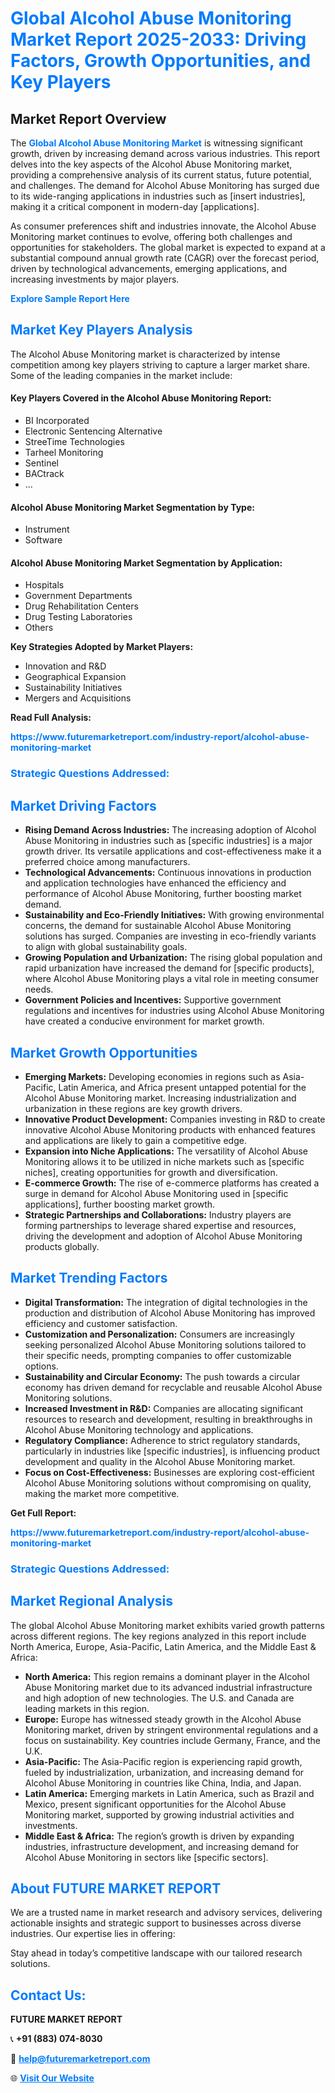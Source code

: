 <h1 style="color: #007BFF;">Global Alcohol Abuse Monitoring Market Report 2025-2033: Driving Factors, Growth Opportunities, and Key Players</h1>

<section id="overview">
<h2>Market Report Overview</h2>
<p>The <a href="https://www.futuremarketreport.com/industry-report/alcohol-abuse-monitoring-market" style="color: #007BFF; text-decoration: none;"><strong>Global Alcohol Abuse Monitoring Market</strong></a> is witnessing significant growth, driven by increasing demand across various industries. This report delves into the key aspects of the Alcohol Abuse Monitoring market, providing a comprehensive analysis of its current status, future potential, and challenges. The demand for Alcohol Abuse Monitoring has surged due to its wide-ranging applications in industries such as [insert industries], making it a critical component in modern-day [applications].</p>
<p>As consumer preferences shift and industries innovate, the Alcohol Abuse Monitoring market continues to evolve, offering both challenges and opportunities for stakeholders. The global market is expected to expand at a substantial compound annual growth rate (CAGR) over the forecast period, driven by technological advancements, emerging applications, and increasing investments by major players.</p>
</section>

<section id="overview">
<p><a href="https://www.futuremarketreport.com/request-sample/reportId=100931" style="color: #007BFF; text-decoration: none;"><strong>Explore Sample Report Here</strong></a></p>
</section>

<section id="key-players">
<h2 style="color: #007BFF;">Market Key Players Analysis</h2>
<p>The Alcohol Abuse Monitoring market is characterized by intense competition among key players striving to capture a larger market share. Some of the leading companies in the market include:</p>
<h4>Key Players Covered in the Alcohol Abuse Monitoring Report:</h4>
<ul><li>BI Incorporated</li><li>Electronic Sentencing Alternative</li><li>StreeTime Technologies</li><li>Tarheel Monitoring</li><li>Sentinel</li><li>BACtrack</li><li>...</li></ul>
<h4>Alcohol Abuse Monitoring Market Segmentation by Type:</h4>
<ul><li>Instrument</li><li>Software</li></ul>

<h4>Alcohol Abuse Monitoring Market Segmentation by Application:</h4>
<ul><li>Hospitals</li><li>Government Departments</li><li>Drug Rehabilitation Centers</li><li>Drug Testing Laboratories</li><li>Others</li></ul>
<p><strong>Key Strategies Adopted by Market Players:</strong></p>
<ul>
<li>Innovation and R&D</li>
<li>Geographical Expansion</li>
<li>Sustainability Initiatives</li>
<li>Mergers and Acquisitions</li>
</ul>
</section>

<section>
<p><strong>Read Full Analysis: </strong></p><a href="https://www.futuremarketreport.com/industry-report/alcohol-abuse-monitoring-market" style="color: #007BFF; text-decoration: none;"><strong>https://www.futuremarketreport.com/industry-report/alcohol-abuse-monitoring-market</strong></a>
<h3 style="color: #007BFF;">Strategic Questions Addressed:</h3>
</section>

<section id="driving-factors">
<h2 style="color: #007BFF;">Market Driving Factors</h2>
<ul>
<li><strong>Rising Demand Across Industries:</strong> The increasing adoption of Alcohol Abuse Monitoring in industries such as [specific industries] is a major growth driver. Its versatile applications and cost-effectiveness make it a preferred choice among manufacturers.</li>
<li><strong>Technological Advancements:</strong> Continuous innovations in production and application technologies have enhanced the efficiency and performance of Alcohol Abuse Monitoring, further boosting market demand.</li>
<li><strong>Sustainability and Eco-Friendly Initiatives:</strong> With growing environmental concerns, the demand for sustainable Alcohol Abuse Monitoring solutions has surged. Companies are investing in eco-friendly variants to align with global sustainability goals.</li>
<li><strong>Growing Population and Urbanization:</strong> The rising global population and rapid urbanization have increased the demand for [specific products], where Alcohol Abuse Monitoring plays a vital role in meeting consumer needs.</li>
<li><strong>Government Policies and Incentives:</strong> Supportive government regulations and incentives for industries using Alcohol Abuse Monitoring have created a conducive environment for market growth.</li>
</ul>
</section>

<section id="growth-opportunities">
<h2 style="color: #007BFF;">Market Growth Opportunities</h2>
<ul>
<li><strong>Emerging Markets:</strong> Developing economies in regions such as Asia-Pacific, Latin America, and Africa present untapped potential for the Alcohol Abuse Monitoring market. Increasing industrialization and urbanization in these regions are key growth drivers.</li>
<li><strong>Innovative Product Development:</strong> Companies investing in R&D to create innovative Alcohol Abuse Monitoring products with enhanced features and applications are likely to gain a competitive edge.</li>
<li><strong>Expansion into Niche Applications:</strong> The versatility of Alcohol Abuse Monitoring allows it to be utilized in niche markets such as [specific niches], creating opportunities for growth and diversification.</li>
<li><strong>E-commerce Growth:</strong> The rise of e-commerce platforms has created a surge in demand for Alcohol Abuse Monitoring used in [specific applications], further boosting market growth.</li>
<li><strong>Strategic Partnerships and Collaborations:</strong> Industry players are forming partnerships to leverage shared expertise and resources, driving the development and adoption of Alcohol Abuse Monitoring products globally.</li>
</ul>
</section>

<section id="trending-factors">
<h2 style="color: #007BFF;">Market Trending Factors</h2>
<ul>
<li><strong>Digital Transformation:</strong> The integration of digital technologies in the production and distribution of Alcohol Abuse Monitoring has improved efficiency and customer satisfaction.</li>
<li><strong>Customization and Personalization:</strong> Consumers are increasingly seeking personalized Alcohol Abuse Monitoring solutions tailored to their specific needs, prompting companies to offer customizable options.</li>
<li><strong>Sustainability and Circular Economy:</strong> The push towards a circular economy has driven demand for recyclable and reusable Alcohol Abuse Monitoring solutions.</li>
<li><strong>Increased Investment in R&D:</strong> Companies are allocating significant resources to research and development, resulting in breakthroughs in Alcohol Abuse Monitoring technology and applications.</li>
<li><strong>Regulatory Compliance:</strong> Adherence to strict regulatory standards, particularly in industries like [specific industries], is influencing product development and quality in the Alcohol Abuse Monitoring market.</li>
<li><strong>Focus on Cost-Effectiveness:</strong> Businesses are exploring cost-efficient Alcohol Abuse Monitoring solutions without compromising on quality, making the market more competitive.</li>
</ul>
</section>

<section>
<p><strong>Get Full Report: </strong></p><a href="https://www.futuremarketreport.com/industry-report/alcohol-abuse-monitoring-market" style="color: #007BFF; text-decoration: none;"><strong>https://www.futuremarketreport.com/industry-report/alcohol-abuse-monitoring-market</strong></a>
<h3 style="color: #007BFF;">Strategic Questions Addressed:</h3>
</section>


<section id="regional-analysis">
<h2 style="color: #007BFF;">Market Regional Analysis</h2>
<p>The global Alcohol Abuse Monitoring market exhibits varied growth patterns across different regions. The key regions analyzed in this report include North America, Europe, Asia-Pacific, Latin America, and the Middle East & Africa:</p>
<ul>
<li><strong>North America:</strong> This region remains a dominant player in the Alcohol Abuse Monitoring market due to its advanced industrial infrastructure and high adoption of new technologies. The U.S. and Canada are leading markets in this region.</li>
<li><strong>Europe:</strong> Europe has witnessed steady growth in the Alcohol Abuse Monitoring market, driven by stringent environmental regulations and a focus on sustainability. Key countries include Germany, France, and the U.K.</li>
<li><strong>Asia-Pacific:</strong> The Asia-Pacific region is experiencing rapid growth, fueled by industrialization, urbanization, and increasing demand for Alcohol Abuse Monitoring in countries like China, India, and Japan.</li>
<li><strong>Latin America:</strong> Emerging markets in Latin America, such as Brazil and Mexico, present significant opportunities for the Alcohol Abuse Monitoring market, supported by growing industrial activities and investments.</li>
<li><strong>Middle East & Africa:</strong> The region’s growth is driven by expanding industries, infrastructure development, and increasing demand for Alcohol Abuse Monitoring in sectors like [specific sectors].</li>
</ul>
</section>

<footer>
<h2 style="color: #007BFF;">About FUTURE MARKET REPORT</h2>
<p>We are a trusted name in market research and advisory services, delivering actionable insights and strategic support to businesses across diverse industries. Our expertise lies in offering:</p>

<p>Stay ahead in today’s competitive landscape with our tailored research solutions.</p>

<h2 style="color: #007BFF;">Contact Us:</h2>
<p><strong>FUTURE MARKET REPORT</strong></p>
<p>📞 <strong>+91 (883) 074-8030</strong></p>
<p>📧 <strong><a href="mailto:help@futuremarketreport.com" style="color: #007BFF;">help@futuremarketreport.com</a></strong></p>
<p>🌐 <strong><a href="https://www.futuremarketreport.com/" style="color: #007BFF;">Visit Our Website</a></strong></p>
</footer>